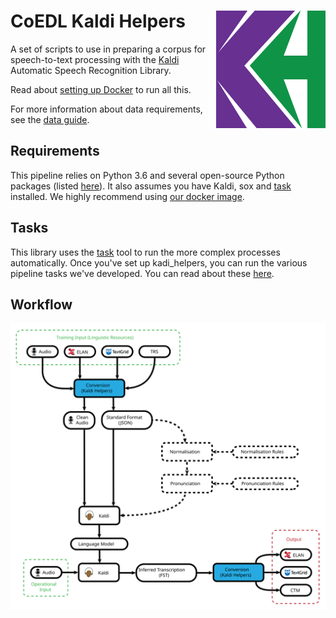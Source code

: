 # CoEDL Kaldi Helpers <img src="docs/img/kh.png" align="right"/>

A set of scripts to use in preparing a corpus for speech-to-text processing with the [Kaldi](http://kaldi-asr.org/) Automatic Speech Recognition Library.

Read about [setting up Docker](https://github.com/CoEDL/elpis/wiki/2018-summer-workshop-preparation) to run all this.

For more information about data requirements, see the [data guide](https://github.com/CoEDL/elpis/wiki/2018-summer-workshop-preparation).

## Requirements
This pipeline relies on Python 3.6 and several open-source Python packages (listed [here](./requirements.txt)).
It also assumes you have Kaldi, sox and [task](https://taskfile.org/) installed. We highly recommend using 
[our docker image](https://github.com/CoEDL/elpis/wiki/2018-summer-workshop-preparation).

## Tasks
This library uses the [task](https://taskfile.org) tool to run the more complex processes automatically. Once 
you've set up kadi_helpers, you can run the various pipeline tasks we've developed. You can read about these [here](docs/guides/about-the-tasks.md). 

## Workflow
<p align="center">
  <img src="docs/img/elpis-pipeline.svg"/>
</p>